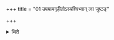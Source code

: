 +++
title = "01 उपयामगृहीतोऽस्यश्विभ्यान् त्वा जुष्टङ्"

+++

<details><summary>थिते</summary>

उपयामगृहीतोऽस्यश्विभ्यां त्वा जुष्टं गृह्णामीति गृहीत्वा यवसक्तुभिः श्रीत्वा पवित्रेण परिमृज्यैष ते योनिस्तेजसे त्वेति सादयित्वोपयामगृहीतोऽसि सरस्वत्यै त्वा जुष्टं गृह्णामीति गृहीत्वा गोधूमसक्तुभिः श्रीत्वा पवित्रेण परिमृज्यैष ते योनिर्वीर्याय त्वेति सादयित्वोपयामगृहीतोऽसीन्द्राय त्वा सुत्राम्णे जुष्टं गृह्णामीति गृहीत्वोपवाकासक्तुभिः श्रीत्वा पवित्रेण परिमृज्यैष ते योनिर्बलाय त्वेति सादयित्वोत्तरैर्यथालिङ्गमुपतिष्ठते १
</details>

